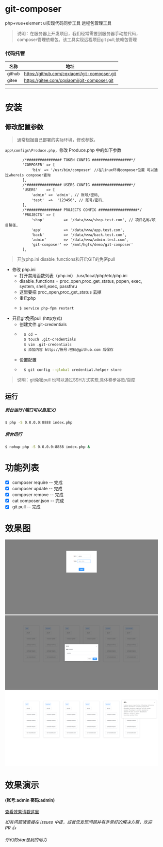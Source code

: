 # git-composer

php+vue+element ui实现代码同步工具 远程包管理工具

>说明：在服务器上开发项目，我们经常需要到服务器手动拉代码，composer管理依赖包。该工具实现远程项目git pull,依赖包管理
### 代码托管
| 名称   | 地址                                       |
| ------ | ----------------------------------------- |
| github |https://github.com/cqxiaomi/git-composer.git|
| gitee  |https://gitee.com/cqxiaomi/git-composer.git |

---

#  安装
## 修改配置参数

> 通常根据自己部署的实际环境，修改参数。

`app\configs\Produce.php`，修改 Produce.php 中的如下参数

```
        /*################ TOKEN CONFIG ##################*/
        'COMPOSER' => [
            'bin' => '/usr/bin/composer' //在linux环境composer位置 可以通过whereis composer查询  
        ],
        /*################ USERS CONFIG ##################*/
        'USERS'    => [
            'admin' => 'admin', // 账号/密码,
            'test'  =>  '123456', // 账号/密码,
        ],
        /*################ PROJECTS CONFIG ##################*/
        'PROJECTS' => [
            'shop'         => '/data/www/shop.test.com', // 项目名称/项目路径,
            'app'          => '/data/www/app.test.com',
            'back'         => '/data/www/back.test.com',
            'admin'        => '/data/www/admin.test.com',
            'git-composer' => '/mnt/hgfs/demo/git-composer'
        ],
```
> 开放php.ini disable_functions和开启GIT的免密pull

- 修改 php.ini
  + 打开禁用函数列表（php.ini） /usr/local/php/etc/php.ini
  + disable_functions = proc_open,proc_get_status, popen, exec, system, shell_exec, passthru
  + 这里要把 proc_open,proc_get_status 去掉
  + 重启php
  + ```bash
    $ service php-fpm restart 
    ```
- 开启git免密pull (http方式)
   + 创建文件.git-credentials
   + ```bash
       $ cd ~
       $ touch .git-credentials
       $ vim .git-credentials
       $ 添加内容 http://账号:密码@github.com 后保存
     ```
   + 设置配置
   + ```bash
       $ git config --global credential.helper store 
     ```
>说明：git免密pull 也可以通过SSH方式实现,具体移步谷歌/百度

## 运行 
##### 前台运行 (端口可以自定义)
```bash
$ php -S 0.0.0.0:8888 index.php 
```
##### 后台运行
```bash
$ nohup php -S 0.0.0.0:8888 index.php &
```
# 功能列表

- [x] composer require -- 完成
- [x] composer update -- 完成
- [x] composer remove -- 完成
- [x] cat composer.json -- 完成
- [x] git pull -- 完成

# 效果图
![](001.png)
![](002.png)
![](003.png)
# 效果演示

#### (账号:admin 密码:admin)

[查看效果请戳这里](http://106.12.178.138:1008/)

*如有问题请直接在 Issues 中提，或者您发现问题并有非常好的解决方案，欢迎 PR 👍*

*你们的star是我的动力*
